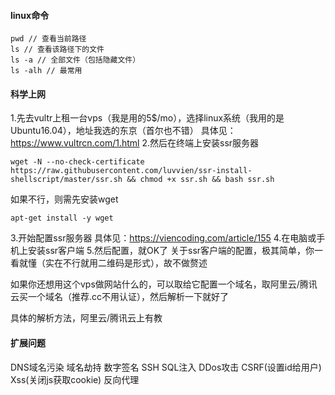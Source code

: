 #### linux命令
```
pwd // 查看当前路径
ls // 查看该路径下的文件
ls -a // 全部文件（包括隐藏文件）
ls -alh // 最常用
```

#### 科学上网
1.先去vultr上租一台vps（我是用的5$/mo），选择linux系统（我用的是Ubuntu16.04），地址我选的东京（首尔也不错）
具体见：https://www.vultrcn.com/1.html
2.然后在终端上安装ssr服务器
```
wget -N --no-check-certificate https://raw.githubusercontent.com/luvvien/ssr-install-shellscript/master/ssr.sh && chmod +x ssr.sh && bash ssr.sh
```
如果不行，则需先安装wget
```
apt-get install -y wget
```
3.开始配置ssr服务器
具体见：https://viencoding.com/article/155
4.在电脑或手机上安装ssr客户端
5.然后配置，就OK了
关于ssr客户端的配置，极其简单，你一看就懂（实在不行就用二维码是形式），故不做赘述

如果你还想用这个vps做网站什么的，可以取给它配置一个域名，取阿里云/腾讯云买一个域名（推荐.cc不用认证），然后解析一下就好了

具体的解析方法，阿里云/腾讯云上有教

#### 扩展问题

DNS域名污染
域名劫持
数字签名
SSH
SQL注入
DDos攻击
CSRF(设置id给用户) Xss(关闭js获取cookie)
反向代理
